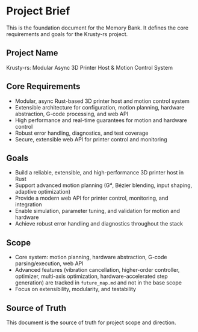 # Project Brief

This is the foundation document for the Memory Bank. It defines the core requirements and goals for the Krusty-rs project.

## Project Name

Krusty-rs: Modular Async 3D Printer Host & Motion Control System

## Core Requirements
- Modular, async Rust-based 3D printer host and motion control system
- Extensible architecture for configuration, motion planning, hardware abstraction, G-code processing, and web API
- High performance and real-time guarantees for motion and hardware control
- Robust error handling, diagnostics, and test coverage
- Secure, extensible web API for printer control and monitoring

## Goals
- Build a reliable, extensible, and high-performance 3D printer host in Rust
- Support advanced motion planning (G⁴, Bézier blending, input shaping, adaptive optimization)
- Provide a modern web API for printer control, monitoring, and integration
- Enable simulation, parameter tuning, and validation for motion and hardware
- Achieve robust error handling and diagnostics throughout the stack

## Scope
- Core system: motion planning, hardware abstraction, G-code parsing/execution, web API
- Advanced features (vibration cancellation, higher-order controller, optimizer, multi-axis optimization, hardware-accelerated step generation) are tracked in `future_map.md` and not in the base scope
- Focus on extensibility, modularity, and testability

## Source of Truth
This document is the source of truth for project scope and direction.
